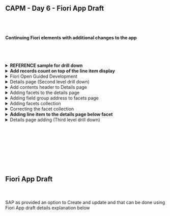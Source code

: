 ## CAPM - Day 6 - Fiori App Draft

</br>
</br>

#### Continuing Fiori elements with additional changes to the app 

</br>
</br>
</br>

<details>
  <summary> <b> REFERENCE sample for drill down </b> </summary>
</br>
</br>

</br>
</br>
</details>

<details>
  <summary> <b> Add records count on top of the line item display </b> </summary>
</br>
</br>
Make the following changes to <b>(annotations.cds)</b> as shown below 
</br>
</br>

``` cds 
],
    HeaderInfo  : {
        $Type : 'UI.HeaderInfoType',
        TypeName : 'Purchase Order',
        TypeNamePlural : 'Purchase Orders',
    },

    }

``` 

</br>
dont forget to add the comma it is the completion of previous block and adding the new block below
</br>
<img src="./files/capmd6-1.png" >
</br>
</br>
</br>
</details>


<details>
  <summary> Fiori Open Guided Development  </summary>
</br>
</br>
    
There is another way to develop Fiori apps <b>(Fiori Open Guided Development)</b>
</br>
</br>
This approach uses firoi development based on XML annotations not CDS annotations 
</br>
you can access it by following steps <b> (Menu--> View--> Command and pallete) </b>
</br>
</br>
<img src="./files/capmd6-2.png" >
</br>
<img src="./files/capmd6-3.png" >
</br>
<img src="./files/capmd6-4.png" >
</br>
<img src="./files/capmd6-5.png" >
</br>
<img src="./files/capmd6-6.png" >
</br>
</br>

when insert snippet is selcted the folowing code gets generated and the file is opened in Fiori application modeler
</br>
<img src="./files/capmd6-7.png" >
</br>
<img src="./files/capmd6-8.png" >
</br>
</br>
</br>
</details>


<details>
  <summary> Details page (Second level drill down)  </summary>
</br>
Now will add page map (detaild page pop in from side) next to existing report - follow the steps 
</br>
Right click purchaseorder app folder and select - show page map - option 
</br>
<img src="./files/capmd6-9.png" >
</br>
</br>

select the setting and go back to the purchase order page and refresh (use cds run / watch) if it is not running 
</br>
<img src="./files/capmd6-10.png" >
</br>
<img src="./files/capmd6-11.png" >
</br>
</br>
</details>


<details>
      <summary> Add contents header to Details page  </summary>
Now will add the details to the details page as shown below
</br>
</br>

make the fcollwing changes to annotations.cds 
</br>
</br>

``` cds 

    HeaderInfo  : {
        $Type : 'UI.HeaderInfoType',
        TypeName : 'Purchase Order',
        TypeNamePlural : 'Purchase Orders',
        Title:{
            Label : 'Purchase Order Id',
            Value : PO_ID
        },
        Description:{
            Label : 'Supplier',
            Value : PARTNER_GUID.COMPANY_NAME
        },
        ImageUrl: 'https://upload.wikimedia.org/wikipedia/commons/thumb/5/59/SAP_2011_logo.svg/2560px-SAP_2011_logo.svg.png' 
    },
``` 

</br>
</br>
<img src="./files/capmd6-12.png" >
</br>
<img src="./files/capmd6-13.png" >
</br>
</br>
</details>


<details>
      <summary> Adding facets to the details page  </summary>
</br>
</br>
make the following changes to annotations.cds 
</br>
</br>

```cds

    HeaderInfo  : {
        $Type : 'UI.HeaderInfoType',
        TypeName : 'Purchase Order',
        TypeNamePlural : 'Purchase Orders',
        Title:{
            Label : 'Purchase Order Id',
            Value : PO_ID
        },
        Description:{
            Label : 'Supplier',
            Value : PARTNER_GUID.COMPANY_NAME
        },
        ImageUrl: 'https://upload.wikimedia.org/wikipedia/commons/thumb/5/59/SAP_2011_logo.svg/2560px-SAP_2011_logo.svg.png' 
    },
Facets  : [{
    $Type: 'UI.ReferenceFacet',
    Label: 'More Details',
    Target: ![@UI.FieldGroup#DanteFields]
}
    
],

FieldGroup#DanteFields  : {
    $Type : 'UI.FieldGroupType',
    Data:[
        {
            $Type: 'UI.DataField',
            Value:PO_ID
        },
        {
            $Type: 'UI.DataField',
            Value:PARTNER_GUID.NODE_KEY
        },
        {
            $Type: 'UI.DataField',
            Value:PARTNER_GUID.BP_ID
        },        
        {
            $Type: 'UI.DataField',
            Value:PARTNER_GUID.COMPANY_NAME 
        },
        {
            $Type: 'UI.DataField',
            Value:GROSS_AMOUNT
        },
        {
            $Type: 'UI.DataField',
            Value:NET_AMOUNT
        },
                {
            $Type: 'UI.DataField',
            Value:TAX_AMOUNT
        },
        {
            $Type: 'UI.DataField',
            Value:CURRENCY_code
        },
        {
            $Type: 'UI.DataField',
            Value:LIFECYCLE_STATUS
        }
                                
    ]
}

    }

);


```

</br>
</br>
<img src="./files/capmd6-14.png" >
</br>
<img src="./files/capmd6-15.png" >
</br>
</br>
</details>


<details>
      <summary> Adding field group address to facets page  </summary>
</br>
</br>
Now will add additional data to the details page as shown below (add the facet details address) 
</br>
</br>

``` cds 
Facets  : [{
    $Type: 'UI.ReferenceFacet',
    Label: 'More Details',
    Target: ![@UI.FieldGroup#DanteFields]
},
{
    $Type: 'UI.ReferenceFacet',
    Label: 'Address Details',
    Target: ![@UI.FieldGroup#AddressFields]
}
    
],


FieldGroup#AddressFields  : {
    $Type : 'UI.FieldGroupType',
    Data:[
        {
            $Type: 'UI.DataField',
            Value:PARTNER_GUID.ADDRESS_GUID.COUNTRY
        },
        {
            $Type: 'UI.DataField',
            Value:PARTNER_GUID.ADDRESS_GUID.STREET
        },
        {
            $Type: 'UI.DataField',
            Value:PARTNER_GUID.ADDRESS_GUID.CITY
        }

    ]
                          
},

FieldGroup#DanteFields  : {
    $Type : 'UI.FieldGroupType',
    Data:[
        {
            $Type: 'UI.DataField',
            Value:PO_ID
        },
        {
            $Type: 'UI.DataField',
            Value:PARTNER_GUID.NODE_KEY
        },
        {
            $Type: 'UI.DataField',
            Value:PARTNER_GUID.BP_ID
        },        
        {
            $Type: 'UI.DataField',
            Value:PARTNER_GUID.COMPANY_NAME 
        },
        {
            $Type: 'UI.DataField',
            Value:GROSS_AMOUNT
        },
        {
            $Type: 'UI.DataField',
            Value:NET_AMOUNT
        },
                {
            $Type: 'UI.DataField',
            Value:TAX_AMOUNT
        },
        {
            $Type: 'UI.DataField',
            Value:CURRENCY_code
        },
        {
            $Type: 'UI.DataField',
            Value:LIFECYCLE_STATUS
        }
                                
    ]
}
    }

);


```

</br>
<img src="./files/capmd6-16.png" >
</br>
<img src="./files/capmd6-17.png" >
</br>
</br>
</details>

<details>
      <summary> Adding facets collection  </summary>
</br>
</br>
Now if i want to combine two different blocks in same section need to define (Collection facets) as shown below
</br>
</br>

```cds 
Facets                   : [{
        $Type : 'UI.CollectionFacet',
        Facets: [
            {
                $Type : 'UI.ReferenceFacet',
                Label : 'More Details',
                Target: ![@UI.FieldGroup#DanteFields]
            },
            {
                $Type : 'UI.ReferenceFacet',
                Label : 'Address Details',
                Target: ![@UI.FieldGroup#AddressFields]
            },
        ],
    },
    
],
```

</br>
</br>
<img src="./files/capmd6-18.png" >
</br>
</br>
</details>


<details>
      <summary> Correcting the facet collection   </summary>
</br>
</br>
    
Now more details group look not fitting aesthetics so correcting the facet section breaking it to 3 groups as shown below 
</br>
</br>

```cds

Facets                   : [{
        $Type : 'UI.CollectionFacet',
        Facets: [
            {
                $Type : 'UI.ReferenceFacet',
                Label : 'More Details',
                Target: ![@UI.FieldGroup#DanteFields]
            },
            {
                $Type : 'UI.ReferenceFacet',
                Label : 'Address Details',
                Target: ![@UI.FieldGroup#AddressFields]
            },
                        {
                $Type : 'UI.ReferenceFacet',
                Label : 'Amount Details',
                Target: ![@UI.FieldGroup#AmountFields]
            },
        ],
    },
    
],


FieldGroup#AddressFields  : {
    $Type : 'UI.FieldGroupType',
    Data:[
        {
            $Type: 'UI.DataField',
            Value:PARTNER_GUID.ADDRESS_GUID.COUNTRY
        },
        {
            $Type: 'UI.DataField',
            Value:PARTNER_GUID.ADDRESS_GUID.STREET
        },
        {
            $Type: 'UI.DataField',
            Value:PARTNER_GUID.ADDRESS_GUID.CITY
        }

    ]
                          
},


FieldGroup#AmountFields  : {
    $Type : 'UI.FieldGroupType',
    Data:[
        {
            $Type: 'UI.DataField',
            Value:GROSS_AMOUNT
        },
        {
            $Type: 'UI.DataField',
            Value:NET_AMOUNT
        },
                {
            $Type: 'UI.DataField',
            Value:TAX_AMOUNT
        },
        {
            $Type: 'UI.DataField',
            Value:CURRENCY_code
        },

    ]
                          
},

FieldGroup#DanteFields  : {
    $Type : 'UI.FieldGroupType',
    Data:[
        {
            $Type: 'UI.DataField',
            Value:PO_ID
        },
        {
            $Type: 'UI.DataField',
            Value:PARTNER_GUID.NODE_KEY
        },
        {
            $Type: 'UI.DataField',
            Value:PARTNER_GUID.BP_ID
        },        
        {
            $Type: 'UI.DataField',
            Value:PARTNER_GUID.COMPANY_NAME 
        },
        {
            $Type: 'UI.DataField',
            Value:LIFECYCLE_STATUS
        }
                                
    ]
}

```

</br>
</br>
<img src="./files/capmd6-19.png" >
</br>
</br>
</details>


<details>
  <summary> <b> Adding line item to the details page below facet </b> </summary>
</br>
</br>

We added UI proerpties so far to purchase order section we should add seperate bloc kfor purchase order line items as shown below
</br>
</br>

add the following block of code below at the end of the file - a new section for purchase order line items
</br>
</br>

```cds
annotate CatalogService.PurchseOrderItems with @(

UI: {LineItem: [
    {
        $Type: 'UI.DataField',
        Value: PO_ITEM_POS
    },
    {
        $Type: 'UI.DataField',
        Value: PRODUCT_GUID_NODE_KEY,
    },
    // {
    //     $Type: 'UI.DataField',
    //     Value: PRODUCT_GUID.ProductId,
    // },

    {
        $Type: 'UI.DataField',
        Value: GROSS_AMOUNT,
    },
    {
        $Type: 'UI.DataField',
        Value: NET_AMOUNT,
    },
    {
        $Type: 'UI.DataField',
        Value: TAX_AMOUNT,
    },
    {
        $Type: 'UI.DataField',
        Value: CURRENCY_code,
    },

], }

);


```

</br>
</br>

add the following block of code below facet section as instructed in the image
</br>
</br>

``` cds
        {
            $Type : 'UI.ReferenceFacet',
            Label : 'Line Items',
            Target: Items.![@UI.LineItem]
        },
```

</br>
<img src="./files/capmd6-20.png" >
</br>
</br>
<img src="./files/capmd6-21.png" >
</br>
</br>
</br>


also a small change in CatalogService.cds file as mentioned below 
</br>
- comment the line (entity CProductValuesView)
- add the line entity ProductSet
</br>
</br>

```cds

 entity ProductSet as projection on db.master.product; 
    //entity CProductValuesView as projection on cds.CDSViews.CProductValuesView;

```
</br>
</br>
</details>

<details>
  <summary> Details page adding (Third level drill down)  </summary>
</br>
</br>

```cds

// Purchase order item entity

annotate CatalogService.PurchseOrderItems with @(

UI: {
        LineItem: [
            {
                $Type: 'UI.DataField',
                Value: PO_ITEM_POS
            },
            {
                $Type: 'UI.DataField',
                Value: PRODUCT_GUID_NODE_KEY,
            },
            // {
            //     $Type: 'UI.DataField',
            //     Value: PRODUCT_GUID.ProductId,
            // },

            {
                $Type: 'UI.DataField',
                Value: GROSS_AMOUNT,
            },
            {
                $Type: 'UI.DataField',
                Value: NET_AMOUNT,
            },
            {
                $Type: 'UI.DataField',
                Value: TAX_AMOUNT,
            },
            {
                $Type: 'UI.DataField',
                Value: CURRENCY_code,
            },
        ], 
        HeaderInfo  : {
            $Type : 'UI.HeaderInfoType',
            TypeName : 'Item',
            TypeNamePlural : 'Items',
            Title:{
                $Type : 'UI.DataField',
                Value : NODE_KEY,               
            },
            Description:{
                $Type : 'UI.DataField',
                Value : PO_ITEM_POS,               
            },            
        },
        Facets : [
                {
                  $Type : 'UI.ReferenceFacet',
                  Target: '@UI.FieldGroup#LineItemHeader',
                  Label : 'More Info'
                },
                {
                  $Type : 'UI.ReferenceFacet',
                  Target: '@UI.FieldGroup#ProductDetails',
                  Label : 'Product details'
                },                
        ],

FieldGroup #LineItemHeader : {
        $Type: 'UI.FieldGroupType',
        Data : [
            {
                $Type: 'UI.DataField',
                Value: PO_ITEM_POS
            },
            {
                $Type: 'UI.DataField',
                Value: PRODUCT_GUID_NODE_KEY
            },
            {
                $Type: 'UI.DataField',
                Value: GROSS_AMOUNT
            },
            {
                $Type: 'UI.DataField',
                Value: NET_AMOUNT
            },
            {
                $Type: 'UI.DataField',
                Value: TAX_AMOUNT
            },
            {
                $Type: 'UI.DataField',
                Value: CURRENCY_code
            }                                                            
            
        ],
    },

FieldGroup #ProductDetails: {
        $Type: 'UI.FieldGroupType',
        Data : [
            {
                $Type: 'UI.DataField',
                Value: PRODUCT_GUID.PRODUCT_ID
            },
            {
                $Type: 'UI.DataField',
                Value: PRODUCT_GUID.Description
            },
            {
                $Type: 'UI.DataField',
                Value: PRODUCT_GUID.TYPE_CODE
            },
            {
                $Type: 'UI.DataField',
                Value: PRODUCT_GUID.CATEGORY
            },
            {
                $Type: 'UI.DataField',
                Value: PRODUCT_GUID.SUPPLIER_GUID.COMPANY_NAME
            },
            {
                $Type: 'UI.DataField',
                Value: PRODUCT_GUID.TAX_TARIF_CODE
            }    
        ],
    },    

    }

);


```

</br>
</br>
<img src="./files/capmd6-22.png" >
</br>
</br>
</br>

Now we haev seen the how the records are retrieved and shown in fiori it has delete 
</br> option by default on the page which will allow us to delete the records as shown below 
</br>
<img src="./files/capmd6-23.png" >
<img src="./files/capmd6-24.png" >
<img src="./files/capmd6-25.png" >
</br>
</br>
</br>
</details>

</br>
</br>
</br>


</br>
</br>
</br>
</br>
</br>


## Fiori App Draft

</br>
</br>
SAP as provided an option to Create and update and that can be done using Fiori App draft details explanation below
</br>


</br>
</br>
</br>
</br>
</br>
</br>
</br>

</br>
</br>
</br>
</br>
</br>
</br>
</br>
</br>
</br>


</br>
</br>
</br>
</br>
</br>
</br>
</br>
</br>
</br>
</br>
</br>
</br>
</br>
</br>
</br>
</br>
</br>
